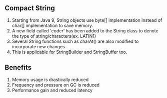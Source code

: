 Compact String
---
1. Starting from Java 9, String objects use byte[] implementation instead of char[] implementation to save memory.
2. A new field called 'coder' has been added to the String class to denote the type of string/characters(ex. LATIN1)
3. Several String functions such as charAt() are also modified to incorporate new changes.
4. This is applicable for StringBuilder and StringBuffer too.

## Benefits

1. Memory usage is drastically reduced
2. Frequency and pressure on GC is reduced
3. Performance gain and reduced latency

